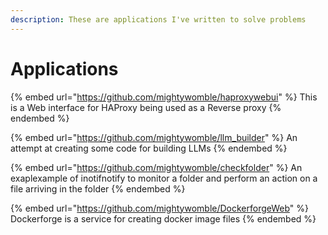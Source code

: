 ```yaml
---
description: These are applications I've written to solve problems
---
```


# Applications

{% embed url="https://github.com/mightywomble/haproxywebui" %}
This is a Web interface for HAProxy being used as a Reverse proxy
{% endembed %}

{% embed url="https://github.com/mightywomble/llm_builder" %}
An attempt at creating some code for building LLMs
{% endembed %}

{% embed url="https://github.com/mightywomble/checkfolder" %}
An exaplexample of inotifnotify to monitor a folder and perform an action on a file arriving in the folder
{% endembed %}

{% embed url="https://github.com/mightywomble/DockerforgeWeb" %}
Dockerforge is a service for creating docker image files
{% endembed %}

